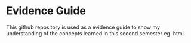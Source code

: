 # Evidence Guide
This github repository is used as a evidence guide to show my understanding of the concepts learned in this second semester eg. html.
